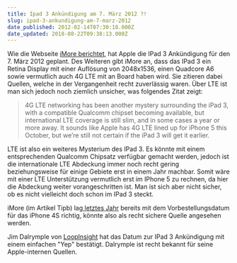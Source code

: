 ```yaml
---
title: Ipad 3 Ankündigung am 7. März 2012 ?!
slug: ipad-3-ankundigung-am-7-marz-2012
date_published: 2012-02-14T07:30:18.000Z
date_updated: 2018-08-22T09:38:13.000Z
---
```


Wie die Webseite [iMore berichtet](http://www.imore.com/2012/02/13/ipad-3-announcement-march-7-quadcore-4g-lte/), hat Apple die IPad 3 Ankündigung für den 7. März 2012 geplant. Des Weiteren gibt iMore an, dass das IPad 3 ein Retina Display mit einer Auflösung von 2048x1536, einen Quadcore A6 sowie vermutlich auch 4G LTE mit an Board haben wird. Sie zitieren dabei Quellen, welche in der Vergangenheit recht zuverlässig waren. Über LTE ist man sich jedoch noch ziemlich unsicher, was folgendes Zitat zeigt:

> 4G LTE networking has been another mystery surrounding the iPad 3, with a compatible Qualcomm chipset becoming available, but international LTE coverage is still slim, and in some cases a year or more away. It sounds like Apple has 4G LTE lined up for iPhone 5 this October, but we’re still not certain if the iPad 3 will get it earlier.

LTE ist also ein weiteres Mysterium des IPad 3. Es könnte mit einem entsprechenden Qualcomm Chipsatz verfügbar gemacht werden, jedoch ist die internationale LTE Abdeckung immer noch recht gering beziehungsweise für einige Gebiete erst in einem Jahr machbar. Somit wäre mit einer LTE Unterstützung vermutlich erst im IPhone 5 zu rechnen, da hier die Abdeckung weiter vorangeschritten ist. Man ist sich aber nicht sicher, ob es nicht vielleicht doch schon im IPad 3 steckt.

iMore (im Artikel Tipb) lag[ letztes Jahr](http://www.macrumors.com/2011/08/12/even-more-claims-iphone-5-launch-on-october-7th-no-ipad-3-until-2012/) bereits mit dem Vorbestellungsdatum für das iPhone 4S richtig, könnte also als recht sichere Quelle angesehen werden.

Jim Dalrymple von [LoopInsight](http://www.loopinsight.com/2012/02/13/ipad-3-event-pegged-for-march-7/) hat das Datum zur IPad 3 Ankündigung mit einem einfachen "Yep" bestätigt. Dalrymple ist recht bekannt für seine Apple-internen Quellen.
